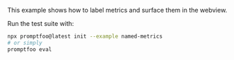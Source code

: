 This example shows how to label metrics and surface them in the webview.

Run the test suite with:

```bash
npx promptfoo@latest init --example named-metrics
# or simply
promptfoo eval
```
